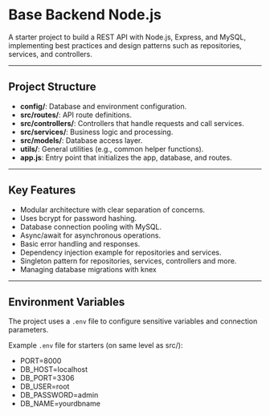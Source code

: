 # Base Backend Node.js

A starter project to build a REST API with Node.js, Express, and MySQL, implementing best practices and design patterns such as repositories, services, and controllers.

---

## Project Structure

- **config/**: Database and environment configuration.
- **src/routes/**: API route definitions.
- **src/controllers/**: Controllers that handle requests and call services.
- **src/services/**: Business logic and processing.
- **src/models/**: Database access layer.
- **utils/**: General utilities (e.g., common helper functions).
- **app.js**: Entry point that initializes the app, database, and routes.

---

## Key Features

- Modular architecture with clear separation of concerns.
- Uses bcrypt for password hashing.
- Database connection pooling with MySQL.
- Async/await for asynchronous operations.
- Basic error handling and responses.
- Dependency injection example for repositories and services.
- Singleton pattern for repositories, services, controllers and more.
- Managing database migrations with knex

---

## Environment Variables

The project uses a `.env` file to configure sensitive variables and connection parameters.

Example `.env` file for starters (on same level as src/):

- PORT=8000
- DB_HOST=localhost
- DB_PORT=3306
- DB_USER=root
- DB_PASSWORD=admin
- DB_NAME=yourdbname
